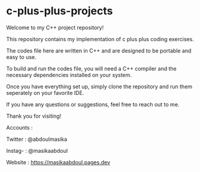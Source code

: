 # c-plus-plus-projects

Welcome to my C++ project repository! 

This repository contains my implementation of c plus plus coding exercises. 

The codes file here are written in C++ and are designed to be portable and easy to use. 

To build and run the codes file, you will need a C++ compiler and the necessary dependencies installed on your system.

Once you have everything set up, simply clone the repository and run them seperately on your favorite IDE. 

If you have any questions or suggestions, feel free to reach out to me. 

Thank you for visiting!

Accounts : 

   Twitter : @abdoulmasika
   
   Instag- : @masikaabdoul
   
   Website : https://masikaabdoul.pages.dev
